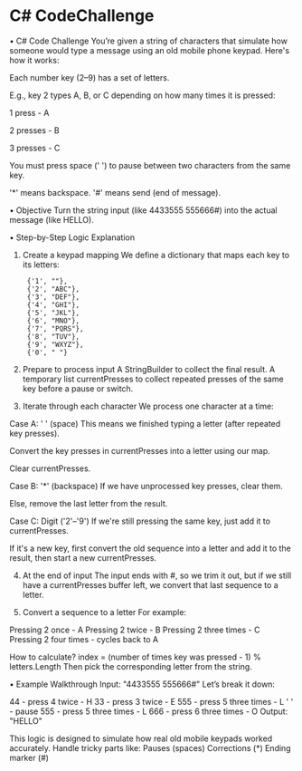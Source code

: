 # C# CodeChallenge

•	C# Code Challenge
You’re given a string of characters that simulate how someone would type a message using an old mobile phone keypad. Here's how it works:

Each number key (2–9) has a set of letters.

E.g., key 2 types A, B, or C depending on how many times it is pressed:

1 press - A

2 presses - B

3 presses - C

You must press space (' ') to pause between two characters from the same key.

'*' means backspace.
'#' means send (end of message).

•	Objective
Turn the string input (like 4433555 555666#) into the actual message (like HELLO).

•	Step-by-Step Logic Explanation
1. Create a keypad mapping
We define a dictionary that maps each key to its letters:

        {'1', ""}, 
        {'2', "ABC"},
        {'3', "DEF"},
        {'4', "GHI"},
        {'5', "JKL"},
        {'6', "MNO"},
        {'7', "PQRS"},
        {'8', "TUV"},
        {'9', "WXYZ"},
        {'0', " "}

2. Prepare to process input
A StringBuilder to collect the final result.
A temporary list currentPresses to collect repeated presses of the same key before a pause or switch.

3. Iterate through each character
We process one character at a time:

Case A: ' ' (space)
This means we finished typing a letter (after repeated key presses).

Convert the key presses in currentPresses into a letter using our map.

Clear currentPresses.

Case B: '*' (backspace)
If we have unprocessed key presses, clear them.

Else, remove the last letter from the result.

Case C: Digit ('2'–'9')
If we're still pressing the same key, just add it to currentPresses.

If it's a new key, first convert the old sequence into a letter and add it to the result, then start a new currentPresses.

4. At the end of input
The input ends with #, so we trim it out, but if we still have a currentPresses buffer left, we convert that last sequence to a letter.

5. Convert a sequence to a letter
For example:

Pressing 2 once - A
Pressing 2 twice -  B
Pressing 2 three times - C
Pressing 2 four times - cycles back to A

How to calculate?
index = (number of times key was pressed - 1) % letters.Length
Then pick the corresponding letter from the string.

•	Example Walkthrough
Input: "4433555 555666#"
Let’s break it down:

44 - press 4 twice - H
33 - press 3 twice - E
555 - press 5 three times - L
' ' - pause
555 - press 5 three times - L
666 - press 6 three times - O
Output: "HELLO"

This logic is designed to simulate how real old mobile keypads worked accurately. Handle tricky parts like:
Pauses (spaces)
Corrections (*)
Ending marker (#)

